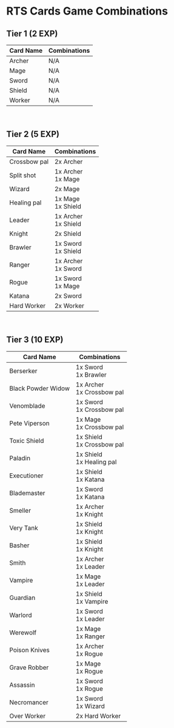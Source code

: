 # RTS Cards Game Combinations

## Tier 1 (2 EXP)
|Card Name | Combinations |
|--|--|
| Archer | N/A |
| Mage | N/A |
| Sword | N/A |
| Shield | N/A |
| Worker | N/A |
<br>

## Tier 2 (5 EXP)
|Card Name | Combinations |
|--|--|
| Crossbow pal | 2x Archer |
| Split shot | 1x Archer <br> 1x Mage |
| Wizard | 2x Mage |
| Healing pal | 1x Mage <br> 1x Shield |
| Leader | 1x Archer <br> 1x Shield |
| Knight | 2x Shield |
| Brawler | 1x Sword <br> 1x Shield  |
| Ranger | 1x Archer <br> 1x Sword  |
| Rogue | 1x Sword <br> 1x Mage |
| Katana | 2x Sword |
| Hard Worker | 2x Worker |

<br>

## Tier 3 (10 EXP)
|Card Name | Combinations |
|--|--|
| Berserker | 1x Sword <br> 1x Brawler |
| Black Powder Widow |  1x Archer <br> 1x Crossbow pal |
| Venomblade | 1x Sword <br> 1x Crossbow pal |
| Pete Viperson | 1x Mage <br> 1x Crossbow pal |
| Toxic Shield | 1x Shield <br> 1x Crossbow pal |
| Paladin | 1x Shield <br> 1x Healing pal |
| Executioner | 1x Shield <br> 1x Katana |
| Blademaster | 1x Sword <br> 1x Katana | 
| Smeller | 1x Archer <br> 1x Knight |
| Very Tank | 1x Shield <br> 1x Knight |
| Basher | 1x Shield <br> 1x Knight |
| Smith | 1x Archer <br> 1x Leader |
| Vampire | 1x Mage <br> 1x Leader |
| Guardian | 1x Shield <br> 1x Vampire |
| Warlord | 1x Sword <br> 1x Leader |
| Werewolf | 1x Mage <br> 1x Ranger |
| Poison Knives | 1x Archer <br> 1x Rogue |
| Grave Robber | 1x Mage <br> 1x Rogue |
| Assassin | 1x Sword <br> 1x Rogue |
| Necromancer | 1x Sword <br> 1x Wizard |
| Over Worker | 2x Hard Worker |
